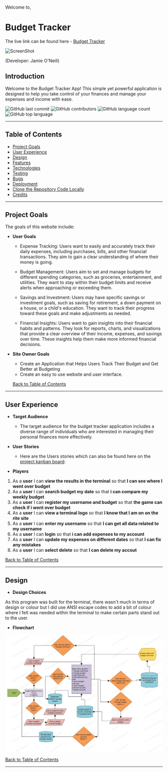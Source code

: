 Welcome to, 

# Budget Tracker

The live link can be found here - [Budget Tracker](https://budget-tracker-pp3-c52ef7ed0210.herokuapp.com/)

![ScreenShot](docs/readme_images/responsive_screenshot.png)

(Developer: Jamie O'Neill)

## Introduction

Welcome to the Budget Tracker App! This simple yet powerful application is designed to help you take control of your finances and manage your expenses and income with ease.

![GitHub last commit](https://img.shields.io/github/last-commit/jamie33O/budget-tracker-pp3?color=red)
![GitHub contributors](https://img.shields.io/github/contributors/jamie33O/budget-tracker-pp3?color=orange)
![GitHub language count](https://img.shields.io/github/languages/count/jamie33O/budget-tracker-pp3?color=yellow)
![GitHub top language](https://img.shields.io/github/languages/top/jamie33O/budget-tracker-pp3?color=green)
___

## Table of Contents

- [Project Goals](#project-goals)
- [User Experience](#user-experience)
- [Design](#design)
- [Features](#features)
- [Technologies](#technologies)
- [Testing](#testing)
- [Bugs](#bugs)
- [Deployment](#deployment)
- [Clone the Repository Code Locally](#clone-the-repository-code-locally)
- [Credits](#credits)
      

___

## Project Goals

The goals of this website include:

- __User Goals__

  - Expense Tracking: Users want to easily and accurately track their daily expenses, including purchases, bills, and other financial transactions. They aim to gain a clear understanding of where their money is going.

  - Budget Management: Users aim to set and manage budgets for different spending categories, such as groceries, entertainment, and utilities. They want to stay within their budget limits and receive alerts when approaching or exceeding them.

  - Savings and Investment: Users may have specific savings or investment goals, such as saving for retirement, a down payment on a house, or a child's education. They want to track their progress toward these goals and make adjustments as needed.

  - Financial Insights: Users want to gain insights into their financial habits and patterns. They look for reports, charts, and visualizations that provide a clear overview of their income, expenses, and savings over time. These insights help them make more informed financial decisions.

- __Site Owner Goals__

  - Create an Application that Helps Users Track Their Budget and Get Better at Budgeting
  - Create an easy to use website and user interface.

  [Back to Table of Contents](#table-of-contents)

___

## User Experience

- __Target Audience__

  - The target audience for the budget tracker application includes a diverse range of individuals who are interested in managing their personal finances more effectively.

- __User Stories__

  - Here are the Users stories which can also be found here on the [project kanban board](https://github.com/users/jamie33o/projects/13):

 - __Players__

1.	As a **user** I can **view the results in the terminal** so that **I can see where I went over budget**
2.	As a **user** I can **search budget my date** so that **i can compare my weekly budget**
3.	As a **user** I can **register my username and budget** so that **the game can check if i went over budget**
4.	As a **user** I can **view a terminal logo** so that **I know that I am on on the rite site**
5.	As a **user** I can **enter my username** so that **I can get all data related to my username**
6.	As a **user** I can **login** so that **i can add expenses to my account**
7.	As a **user** I can **update my expenses on different dates** so that **I can fix any mistakes**
8.	As a **user** I can **select delete** so that **I can delete my accout**


[Back to Table of Contents](#table-of-contents)

___

## Design

- __Design Choices__

As this program was built for the terminal, there wasn't much in terms of design or colour but I did use ANSI escape codes to add a bit of colour where I felt was needed within the terminal to make certain parts stand out to the user.


- __Flowchart__ 

![Flowchart](docs/flowchart/flow-chart.jpg)


[Back to Table of Contents](#table-of-contents)

___
